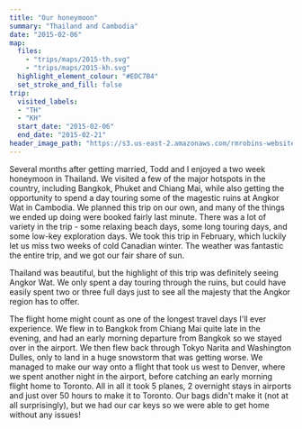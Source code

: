 ```yaml
---
title: "Our honeymoon"
summary: "Thailand and Cambodia"
date: "2015-02-06"
map:
  files:
    - "trips/maps/2015-th.svg"
    - "trips/maps/2015-kh.svg"
  highlight_element_colour: "#EDC7B4"
  set_stroke_and_fill: false
trip:
  visited_labels:
  - "TH"
  - "KH"
  start_date: "2015-02-06"
  end_date: "2015-02-21"
header_image_path: "https://s3.us-east-2.amazonaws.com/rmrobins-website-photos/2015-02-thailand-cambodia/IMG_2187.JPG"
---
```


Several months after getting married, Todd and I enjoyed a two week honeymoon in Thailand. We visited a few of the major hotspots in the country, including Bangkok, Phuket and Chiang Mai, while also getting the opportunity to spend a day touring some of the magestic ruins at Angkor Wat in Cambodia. We planned this trip on our own, and many of the things we ended up doing were booked fairly last minute. There was a lot of variety in the trip - some relaxing beach days, some long touring days, and some low-key exploration days. We took this trip in February, which luckily let us miss two weeks of cold Canadian winter. The weather was fantastic the entire trip, and we got our fair share of sun.

Thailand was beautiful, but the highlight of this trip was definitely seeing Angkor Wat. We only spent a day touring through the ruins, but could have easily spent two or three full days just to see all the majesty that the Angkor region has to offer.

The flight home might count as one of the longest travel days I'll ever experience. We flew in to Bangkok from Chiang Mai quite late in the evening, and had an early morning departure from Bangkok so we stayed over in the airport. We then flew back through Tokyo Narita and Washington Dulles, only to land in a huge snowstorm that was getting worse. We managed to make our way onto a flight that took us west to Denver, where we spent another night in the airport, before catching an early morning flight home to Toronto. All in all it took 5 planes, 2 overnight stays in airports and just over 50 hours to make it to Toronto. Our bags didn't make it (not at all surprisingly), but we had our car keys so we were able to get home without any issues!
